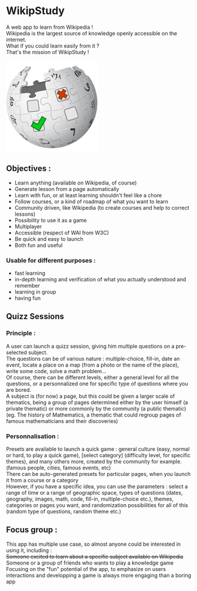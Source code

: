# WikipStudy

A web app to learn from Wikipedia !  
Wikipedia is the largest source of knowledge openly accessible on the internet.  
What if you could learn easily from it ?  
That's the mission of WikipStudy !  

![WikipStudy Logo](/wikipstudy_logo.png)  

## Objectives :
- Learn anything (available on Wikipedia, of course)
- Generate lesson from a page automatically 
- Learn with fun, or at least learning shouldn't feel like a chore
- Follow courses, or a kind of roadmap of what you want to learn
- Community driven, like Wikipedia (to create courses and help to correct lessons)
- Possibility to use it as a game
- Multiplayer
- Accessible (respect of WAI from W3C)
- Be quick and easy to launch
- Both fun and useful

 ### Usable for different purposes :
- fast learning
- in-depth learning and verification of what you actually understood and remember
- learning in group
- having fun

## Quizz Sessions
### Principle :
A user can launch a quizz session, giving him multiple questions on a pre-selected subject.  
The questions can be of various nature : multiple-choice, fill-in, date an event, locate a place on a map (from a photo or the name of the place), write some code, solve a math problem...  
Of course, there can be different levels, either a general level for all the questions, or a personnalized one for specific type of questions where you are bored.  
A subject is (for now) a page, but this could be given a larger scale of thematics, being a group of pages determined either by the user himself (a private thematic) or more commonly by the community (a public thematic) (eg. The history of Mathematics, a thematic that could regroup pages of famous mathematicians and their discoveries)  

### Personnalisation :
Presets are available to launch a quick game : general culture (easy, normal or hard, to play a quick game), [select category] (difficulty level, for specific themes), and many others more, created by the community for example. (famous people, cities, famous events, etc)  
There can be auto-generated presets for particular pages, when you launch it from a course or a category  
However, if you have a specific idea, you can use the parameters : select a range of time or a range of geographic space, types of questions (dates, geography, images, math, code, fill-in, multiple-choice etc.), themes, categories or pages you want, and randomization possibilities for all of this (random type of questions, random theme etc.)  

## Focus group :
This app has multiple use case, so almost anyone could be interested in using it, including :  
~~Someone excited to learn about a specific subject available on Wikipedia~~  
Someone or a group of friends who wants to play a knowledge game  
Focusing on the "fun" potential of the app, to emphasize on users interactions and developping a game is always more engaging than a boring app
